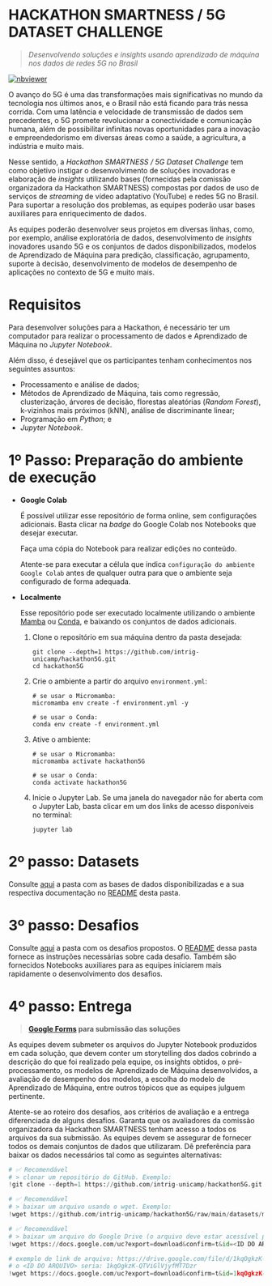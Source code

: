 # HACKATHON SMARTNESS / 5G DATASET CHALLENGE
> _Desenvolvendo soluções e insights usando aprendizado de máquina nos dados de redes 5G no Brasil_

[![nbviewer](https://raw.githubusercontent.com/jupyter/design/main/logos/Badges/nbviewer_badge.svg)](https://nbviewer.org/github/intrig-unicamp/hackathon5G/tree/main/)

O avanço do 5G é uma das transformações mais significativas no mundo da tecnologia nos últimos anos, e o Brasil não está ficando para trás nessa corrida. Com uma latência e velocidade de transmissão de dados sem precedentes, o 5G promete revolucionar a conectividade e comunicação humana, além de possibilitar infinitas novas oportunidades para a inovação e empreendedorismo em diversas áreas como a saúde, a agricultura, a indústria e muito mais.

Nesse sentido, a _Hackathon SMARTNESS / 5G Dataset Challenge_ tem como objetivo instigar o desenvolvimento de soluções inovadoras e elaboração de _insights_ utilizando bases (fornecidas pela comissão organizadora da Hackathon SMARTNESS) compostas por dados de uso de serviços de _streaming_ de vídeo adaptativo (YouTube) e redes 5G no Brasil. Para suportar a resolução dos problemas, as equipes poderão usar bases auxiliares para enriquecimento de dados.

As equipes poderão desenvolver seus projetos em diversas linhas, como, por exemplo, análise exploratória de dados, desenvolvimento de _insights_ inovadores usando 5G e os conjuntos de dados disponibilizados, modelos de Aprendizado de Máquina para predição, classificação, agrupamento, suporte à decisão, desenvolvimento de modelos de desempenho de aplicações no contexto de 5G e muito mais.

# Requisitos
Para desenvolver soluções para a Hackathon, é necessário ter um computador para realizar o processamento de dados e Aprendizado de Máquina no _Jupyter Notebook_.

Além disso, é desejável que os participantes tenham conhecimentos nos seguintes assuntos:
- Processamento e análise de dados;
- Métodos de Aprendizado de Máquina, tais como regressão, clusterização, árvores de decisão, florestas aleatórias (_Random Forest_), k-vizinhos mais próximos (kNN), análise de discriminante linear;
- Programação em _Python_; e
- _Jupyter Notebook_.

# 1º Passo: Preparação do ambiente de execução

- **Google Colab**

  É possível utilizar esse repositório de forma online, sem configurações adicionais. Basta clicar na _badge_ do Google Colab nos Notebooks que desejar executar.

  Faça uma cópia do Notebook para realizar edições no conteúdo.

  Atente-se para executar a célula que indica `configuração do ambiente Google Colab` antes de qualquer outra para que o ambiente seja configurado de forma adequada.

- **Localmente**

  Esse repositório pode ser executado localmente utilizando o ambiente [Mamba](https://mamba.readthedocs.io/en/latest/installation.html) ou [Conda](https://docs.conda.io/projects/conda/en/latest/user-guide/install/index.html), e baixando os conjuntos de dados adicionais.

  1. Clone o repositório em sua máquina dentro da pasta desejada:
      ```
      git clone --depth=1 https://github.com/intrig-unicamp/hackathon5G.git
      cd hackathon5G
      ```

  2. Crie o ambiente a partir do arquivo `environment.yml`:
      ```
      # se usar o Micromamba:
      micromamba env create -f environment.yml -y

      # se usar o Conda:
      conda env create -f environment.yml
      ```

  3. Ative o ambiente:
      ```
      # se usar o Micromamba:
      micromamba activate hackathon5G

      # se usar o Conda:
      conda activate hackathon5G
      ```

  4. Inicie o Jupyter Lab. Se uma janela do navegador não for aberta com o Jupyter Lab, basta clicar em um dos links de acesso disponíveis no terminal:
      ```
      jupyter lab
      ```

# 2º passo: Datasets
Consulte [aqui](datasets) a pasta com as bases de dados disponibilizadas e a sua respectiva documentação no [README](datasets/README.md) desta pasta.

# 3º passo: Desafios
Consulte [aqui](challenges) a pasta com os desafios propostos. O [README](challenges/README.md) dessa pasta fornece as instruções necessárias sobre cada desafio. Também são fornecidos Notebooks auxiliares para as equipes iniciarem mais rapidamente o desenvolvimento dos desafios.

# 4º passo: Entrega
> **[Google Forms](https://forms.gle/9Gnv8NFdCVPkLFQ99) para submissão das soluções**

As equipes devem submeter os arquivos do Jupyter Notebook produzidos em cada solução, que devem conter um storytelling dos dados cobrindo a descrição do que foi realizado pela equipe, os insights obtidos, o pré-processamento, os modelos de Aprendizado de Máquina desenvolvidos, a avaliação de desempenho dos modelos, a escolha do modelo de Aprendizado de Máquina, entre outros tópicos que as equipes julguem pertinente.

Atente-se ao roteiro dos desafios, aos critérios de avaliação e a entrega diferenciada de alguns desafios. Garanta que os avaliadores da comissão organizadora da Hackathon SMARTNESS tenham acesso a todos os arquivos da sua submissão. As equipes devem se assegurar de fornecer todos os demais conjuntos de dados que utilizaram. Dê preferência para baixar os dados necessários tal como as seguintes alternativas:

```python
# ✅ Recomendável
# > clonar um repositório do GitHub. Exemplo:
!git clone --depth=1 https://github.com/intrig-unicamp/hackathon5G.git

# ✅ Recomendável
# > baixar um arquivo usando o wget. Exemplo:
!wget https://github.com/intrig-unicamp/hackathon5G/raw/main/datasets/mosaico/mosaico-erbs-são-paulo.zip

# ✅ Recomendável
# > baixar um arquivo do Google Drive (o arquivo deve estar acessível publicamente via link)
!wget https://docs.google.com/uc?export=download&confirm=t&id=<ID DO ARQUIVO>

# exemplo de link de arquivo: https://drive.google.com/file/d/1kqOgkzK-QTViGlVjyfMT7Dzr/view
# o <ID DO ARQUIVO> seria: 1kqOgkzK-QTViGlVjyfMT7Dzr
!wget https://docs.google.com/uc?export=download&confirm=t&id=1kqOgkzK-QTViGlVjyfMT7Dzr
```
